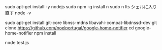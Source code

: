 
sudo apt-get install -y nodejs
sudo npm -g install n
sudo n lts
シェルに入り直す
node -v

sudo apt-get install git-core libnss-mdns libavahi-compat-libdnssd-dev
git clone https://github.com/noelportugal/google-home-notifier
cd google-home-notifier
npm install

node test.js
